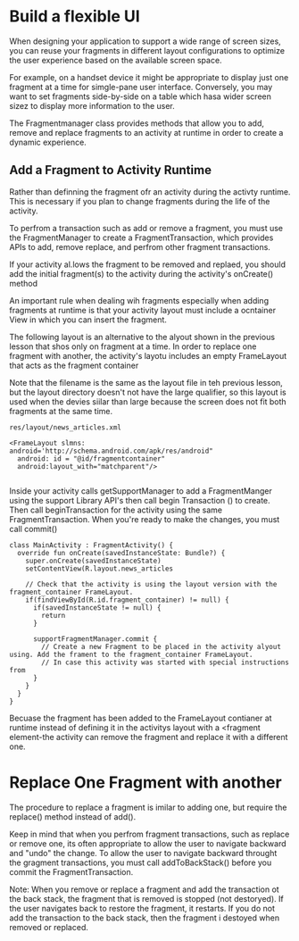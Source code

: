 # Build a flexible UI
When designing your application to support a wide range of screen sizes, you can reuse your fragments in different layout configurations to optimize the user experience based on the available screen space. 

For example, on a handset device it might be appropriate to display just one fragment at a time for simgle-pane user interface. Conversely, you may want to set fragments side-by-side on a table which hasa wider screen sizez to display more information to the user. 

The Fragmentmanager class provides methods that allow you to add, remove and replace fragments to an activity at runtime in order to create a dynamic experience. 

## Add a Fragment to Activity Runtime
Rather than definning the fragment ofr an activity during the activty runtime. This is necessary if you plan to change fragments during the life of the activity. 

To perfrom a transaction such as add or remove a fragment, you must use the FragmentManager to create a FragmentTransaction, which provides APIs to add, remove replace, and perfrom other fragment transactions. 

If your activity al.lows the fragment to be removed and replaed, you should add the initial fragment(s) to the activity during the activity's onCreate() method

An important rule when dealing wih fragments especially when adding fragments at runtime is that your activity layout must include a ocntainer View in which you can insert the fragment.

The following layout is an alternative to the alyout shown in the previous lesson that shos only on fragment at a time. In order to replace one fragment with another, the activity's layotu includes an empty FrameLayout that acts as the fragment container

Note that the filename is the same as the layout file in teh previous lesson, but the layout directory doesn't not have the large qualifier, so this layout is used when the devies siilar than large because the screen does not fit both fragments at the same time. 
```
res/layout/news_articles.xml

<FrameLayout slmns: android='http://schema.android.com/apk/res/android"
  android: id = "@id/fragmentcontainer"
  android:layout_with="matchparent"/>
 
```

Inside your activity calls getSupportManager to add a FragmentManger using the support Library API's then call begin Transaction () to create. Then call beginTransaction for the activity using the same FragmentTransaction. When you're ready to make the changes, you must call commit()

```
class MainActivity : FragmentActivity() {
  override fun onCreate(savedInstanceState: Bundle?) {
    super.onCreate(savedInstanceState)
    setContentView(R.layout.news_articles
    
    // Check that the activity is using the layout version with the fragment_container FrameLayout.
    if(findViewById(R.id.fragment_container) != null) {
      if(savedInstanceState != null) {
        return
      }
      
      supportFragmentManager.commit {
        // Create a new Fragment to be placed in the activity alyout using. Add the frament to the fragment_container FrameLayout.
        // In case this activity was started with special instructions from 
      }
    }
  }
}
```

Becuase the fragment has been added to the FrameLayout contianer at runtime instead of defining it in the activitys layout with a <fragment element-the activity can remove the fragment and replace it with a different one. 

# Replace One Fragment with another
The procedure to replace a fragment is imilar to adding one, but require the replace() method instead of add().

Keep in mind that when you perfrom fragment transactions, such as replace or remove one, its often appropriate to allow the user to navigate backward and "undo" the change. To allow the user to navigate backward throught the gragment transactions, you must call addToBackStack() before you commit the FragmentTransaction. 

Note: When you remove or replace a fragment and add the transaction ot the back stack, the fragment that is removed is stopped (not destoryed). If the user navigates back to restore the fragment, it restarts. If you do not add the transaction to the back stack, then the fragment i destoyed when removed or replaced. 
